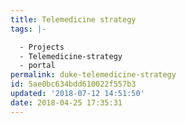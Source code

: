 ```yaml
---
title: Telemedicine strategy
tags: |-

  - Projects
  - Telemedicine-strategy
  - portal
permalink: duke-telemedicine-strategy
id: 5ae0bc634bdd610022f557b3
updated: '2018-07-12 14:51:50'
date: 2018-04-25 17:35:31
---
```

